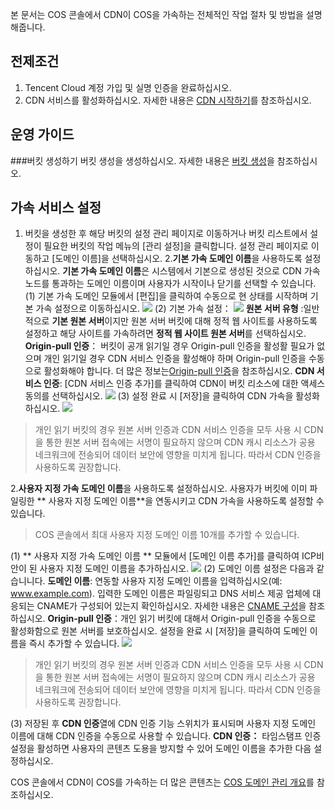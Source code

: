본 문서는 COS 콘솔에서 CDN이 COS을 가속하는 전체적인 작업 절차 및 방법을 설명해줍니다.

## 전제조건
1. Tencent Cloud 계정 가입 및 실명 인증을 완료하십시오.
2. CDN 서비스를 활성화하십시오. 자세한 내용은 [CDN 시작하기](https://intl.cloud.tencent.com/document/product/228/32978)를 참조하십시오.

## 운영 가이드

###버킷 생성하기
버킷 생성을 생성하십시오. 자세한 내용은 [버킷 생성](https://intl.cloud.tencent.com/document/product/436/13309)을 참조하십시오.

## 가속 서비스 설정
1. 버킷을 생성한 후 해당 버킷의 설정 관리 페이지로 이동하거나 버킷 리스트에서 설정이 필요한 버킷의 작업 메뉴의 [관리 설정]을 클릭합니다. 설정 관리 페이지로 이동하고 [도메인 이름]을 선택하십시오.
2.**기본 가속 도메인 이름**을 사용하도록 설정하십시오.
**기본 가속 도메인 이름**은 시스템에서 기본으로 생성된 것으로 CDN 가속 노드를 통과하는 도메인 이름이며 사용자가 시작이나 닫기를 선택할 수 있습니다.
(1) 기본 가속 도메인 모듈에서 [편집]을 클릭하여 수동으로 현 상태를 시작하며 기본 가속 설정으로 이동하십시오.
![](https://main.qcloudimg.com/raw/260fde070f4b2f999c0d9d09bec13d55.png)
(2) 기본 가속 설정：
![](https://main.qcloudimg.com/raw/2b72c25d2bf11f0c53a2e8286fcecf07.png)
**원본 서버 유형** :일반적으로 **기본 원본 서버**이지만 원본 서버 버킷에 대해 정적 웹 사이트를 사용하도록 설정하고 해당 사이트를 가속하려면 **정적 웹 사이트 원본 서버**를 선택하십시오.
**Origin-pull 인증**： 버킷이 공개 읽기일 경우 Origin-pull 인증을 활성활 필요가 없으며 개인 읽기일 경우 CDN 서비스 인증을 활성해야 하며 Origin-pull 인증을 수동으로 활성화해야 합니다. 더 많은 정보는[Origin-pull 인증](https://intl.cloud.tencent.com/document/product/436/31505)을 참조하십시오.
**CDN 서비스 인증**: [CDN 서비스 인증 추가]를 클릭하여 CDN이 버킷 리소스에 대한 액세스 동의를 선택하십시오.
![](https://main.qcloudimg.com/raw/41e745800445225d042ef82c6febcc19.png)
(3) 설정 완료 시 [저장]을 클릭하여 CDN 가속을 활성화하십시오.
![](https://main.qcloudimg.com/raw/5ffc31cb49410b4685316e75860c9385.png)

>개인 읽기 버킷의 경우 원본 서버 인증과 CDN 서비스 인증을 모두 사용 시 CDN을 통한 원본 서버 접속에는 서명이 필요하지 않으며 CDN 캐시 리소스가 공용 네크워크에 전송되어 데이터 보안에 영향을 미치게 됩니다. 따라서 CDN 인증을 사용하도록 권장합니다.
>
2.**사용자 지정 가속 도메인 이름**을 사용하도록 설정하십시오.
사용자가 버킷에 이미 파일링한 ** 사용자 지정 도메인 이름**을 연동시키고 CDN 가속을 사용하도록 설정할 수 있습니다.
> COS 콘솔에서 최대 사용자 지정 도메인 이름 10개를 추가할 수 있습니다.
>
(1) ** 사용자 지정 가속 도메인 이름 ** 모듈에서 [도메인 이름 추가]를 클릭하여 ICP비안이 된 사용자 지정 도메인 이름을 추가하십시오.
![](https://main.qcloudimg.com/raw/eda34cc24d82cebf109e3507a2ae142f.png)
(2) 도메인 이름 설정은 다음과 같습니니다.
**도메인 이름**: 연동할 사용자 지정 도메인 이름을 입력하십시오(예: www.example.com). 입력한 도메인 이름은 파일링되고 DNS 서비스 제공 업체에 대응되는  CNAME가 구성되어 있는지 확인하십시오. 자세한 내용은 [CNAME 구성](https://intl.cloud.tencent.com/document/product/228/3121)을 참조하십시오.
**Origin-pull 인증**：개인 읽기 버킷에 대해서 Origin-pull 인증을 수동으로 활성화함으로 원본 서버를 보호하십시오.
설정을 완료 시 [저장]을 클릭하여 도메인 이름을 즉시 추가할 수 있습니다.
![](https://main.qcloudimg.com/raw/e21189d91929209ded554581d267a505.png)
>개인 읽기 버킷의 경우 원본 서버 인증과 CDN 서비스 인증을 모두 사용 시 CDN을 통한 원본 서버 접속에는 서명이 필요하지 않으며 CDN 캐시 리소스가 공용 네크워크에 전송되어 데이터 보안에 영향을 미치게 됩니다. 따라서 CDN 인증을 사용하도록 권장합니다.
>
(3) 저장된 후 **CDN 인증**열에 CDN 인증 기능 스위치가 표시되며 사용자 지정 도메인 이름에 대해 CDN 인증을 수동으로 사용할 수 있습니다.
**CDN 인증：** 타임스탬프 인증 설정을 활성하면 사용자의 콘텐츠 도용을 방지할 수 있어 도메인 이름을 추가한 다음 설정하십시오.

COS 콘솔에서 CDN이 COS를 가속하는 더 많은 콘텐츠는 [COS 도메인 관리 개요](https://intl.cloud.tencent.com/document/product/436/18424)를 참조하십시오.
